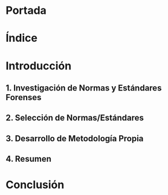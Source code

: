 # Portada

# Índice

# Introducción

## 1. Investigación de Normas y Estándares Forenses



## 2. Selección de Normas/Estándares



## 3. Desarrollo de Metodología Propia



## 4. Resumen



# Conclusión